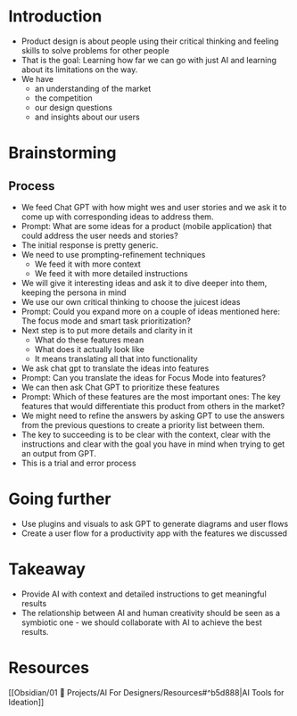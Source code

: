 
# Introduction

- Product design is about people using their critical thinking and feeling skills to solve problems for other people
- That is the goal: Learning how far we can go with just AI and learning about its limitations on the way. 
- We have
	- an understanding of the market
	- the competition
	- our design questions
	- and insights about our users

# Brainstorming

## Process
* We feed Chat GPT with how might wes and user stories and we ask it to come up with corresponding ideas to address them. 
* Prompt: What are some ideas for a product (mobile application) that could address the user needs and stories?
* The initial response is pretty generic. 
* We need to use prompting-refinement techniques
	* We feed it with more context
	* We feed it with more detailed instructions
* We will give it interesting ideas and ask it to dive deeper into them, keeping the persona in mind
* We use our own critical thinking to choose the juicest ideas 
* Prompt: Could you expand more on a couple of ideas mentioned here: The focus mode and smart task prioritization?
* Next step is to put more details and clarity in it 
	* What do these features mean
	* What does it actually look like
	* It means translating all that into functionality
* We ask chat gpt to translate the ideas into features
* Prompt: Can you translate the ideas for Focus Mode into features?
* We can then ask Chat GPT to prioritize these features
* Prompt: Which of these features are the most important ones: The key features that would differentiate this product from others in the market?
* We might need to refine the answers by asking GPT to use the answers from the previous questions to create a priority list between them. 
* The key to succeeding is to be clear with the context, clear with the instructions and clear with the goal you have in mind when trying to get an output from GPT. 
* This is a trial and error process

# Going further
- Use plugins and visuals to ask GPT to generate diagrams and user flows
- Create a user flow for a productivity app with the features we discussed



# Takeaway
- Provide AI with context and detailed instructions to get meaningful results
- The relationship between AI and human creativity should be seen as a symbiotic one - we should collaborate with AI to achieve the best results. 

# Resources

[[Obsidian/01 💼 Projects/AI For Designers/Resources#^b5d888|AI Tools for Ideation]]


